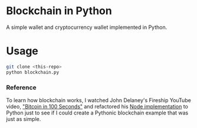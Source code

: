 # Blockchain in Python
A simple wallet and cryptocurrency wallet implemented in Python.

# Usage
```sh
git clone <this-repo>
python blockchain.py
```

### Reference
To learn how blockchain works, I watched John Delaney's Fireship YouTube video, ["Bitcoin in 100 Seconds"](https://youtu.be/qF7dkrce-mQ?si=WjSI5qrYuh_EuvWy) and refactored his [Node implementation](https://github.com/fireship-io/node-blockchain) to Python just to see if I could create a Pythonic blockchain example that was just as simple.
